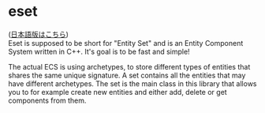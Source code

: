 # eset
([日本語版はこちら](READMEJP.md))<br/>
Eset is supposed to be short for "Entity Set" and is an Entity Component System written in C++. It's goal is to be fast and simple!

The actual ECS is using archetypes, to store different types of entities that shares the same unique signature.
A set contains all the entities that may have different archetypes.
The set is the main class in this library that allows you to for example create new entities and either add, delete or get components from them.
